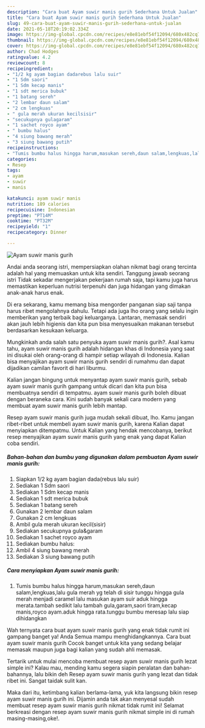 ```yaml
---
description: "Cara buat Ayam suwir manis gurih Sederhana Untuk Jualan"
title: "Cara buat Ayam suwir manis gurih Sederhana Untuk Jualan"
slug: 49-cara-buat-ayam-suwir-manis-gurih-sederhana-untuk-jualan
date: 2021-05-18T20:19:02.334Z
image: https://img-global.cpcdn.com/recipes/e8e81ebf54f12094/680x482cq70/ayam-suwir-manis-gurih-foto-resep-utama.jpg
thumbnail: https://img-global.cpcdn.com/recipes/e8e81ebf54f12094/680x482cq70/ayam-suwir-manis-gurih-foto-resep-utama.jpg
cover: https://img-global.cpcdn.com/recipes/e8e81ebf54f12094/680x482cq70/ayam-suwir-manis-gurih-foto-resep-utama.jpg
author: Chad Hodges
ratingvalue: 4.2
reviewcount: 8
recipeingredient:
- "1/2 kg ayam bagian dadarebus lalu suir"
- "1 Sdm saori"
- "1 Sdm kecap manis"
- "1 sdt merica bubuk"
- "1 batang sereh"
- "2 lembar daun salam"
- "2 cm lengkuas"
- " gula merah ukuran kecilsisir"
- "secukupnya gulagaram"
- "1 sachet royco ayam"
- " bumbu halus"
- "4 siung bawang merah"
- "3 siung bawang putih"
recipeinstructions:
- "Tumis bumbu halus hingga harum,masukan sereh,daun salam,lengkuas,lalu gula merah yg telah di sisir tunggu hingga gula merah menjadi caramel lalu masukan ayam suir aduk hingga merata.tambah sedikit lalu tambah gula,garam,saori tiram,kecap manis,royco ayam.aduk hingga rata.tunggu bumbu meresap lalu siap dihidangkan"
categories:
- Resep
tags:
- ayam
- suwir
- manis

katakunci: ayam suwir manis 
nutrition: 189 calories
recipecuisine: Indonesian
preptime: "PT14M"
cooktime: "PT32M"
recipeyield: "1"
recipecategory: Dinner

---
```



![Ayam suwir manis gurih](https://img-global.cpcdn.com/recipes/e8e81ebf54f12094/680x482cq70/ayam-suwir-manis-gurih-foto-resep-utama.jpg)

Andai anda seorang istri, mempersiapkan olahan nikmat bagi orang tercinta adalah hal yang memuaskan untuk kita sendiri. Tanggung jawab seorang istri Tidak sekadar mengerjakan pekerjaan rumah saja, tapi kamu juga harus memastikan keperluan nutrisi terpenuhi dan juga hidangan yang dimakan anak-anak harus enak.

Di era  sekarang, kamu memang bisa mengorder panganan siap saji tanpa harus ribet mengolahnya dahulu. Tetapi ada juga lho orang yang selalu ingin memberikan yang terbaik bagi keluarganya. Lantaran, memasak sendiri akan jauh lebih higienis dan kita pun bisa menyesuaikan makanan tersebut berdasarkan kesukaan keluarga. 



Mungkinkah anda salah satu penyuka ayam suwir manis gurih?. Asal kamu tahu, ayam suwir manis gurih adalah hidangan khas di Indonesia yang saat ini disukai oleh orang-orang di hampir setiap wilayah di Indonesia. Kalian bisa menyajikan ayam suwir manis gurih sendiri di rumahmu dan dapat dijadikan camilan favorit di hari liburmu.

Kalian jangan bingung untuk menyantap ayam suwir manis gurih, sebab ayam suwir manis gurih gampang untuk dicari dan kita pun bisa membuatnya sendiri di tempatmu. ayam suwir manis gurih boleh dibuat dengan beraneka cara. Kini sudah banyak sekali cara modern yang membuat ayam suwir manis gurih lebih mantap.

Resep ayam suwir manis gurih juga mudah sekali dibuat, lho. Kamu jangan ribet-ribet untuk membeli ayam suwir manis gurih, karena Kalian dapat menyiapkan ditempatmu. Untuk Kalian yang hendak mencobanya, berikut resep menyajikan ayam suwir manis gurih yang enak yang dapat Kalian coba sendiri.

<!--inarticleads1-->

##### Bahan-bahan dan bumbu yang digunakan dalam pembuatan Ayam suwir manis gurih:

1. Siapkan 1/2 kg ayam bagian dada(rebus lalu suir)
1. Sediakan 1 Sdm saori
1. Sediakan 1 Sdm kecap manis
1. Sediakan 1 sdt merica bubuk
1. Sediakan 1 batang sereh
1. Gunakan 2 lembar daun salam
1. Gunakan 2 cm lengkuas
1. Ambil  gula merah ukuran kecil(sisir)
1. Sediakan secukupnya gula&amp;garam
1. Sediakan 1 sachet royco ayam
1. Sediakan  bumbu halus:
1. Ambil 4 siung bawang merah
1. Sediakan 3 siung bawang putih




<!--inarticleads2-->

##### Cara menyiapkan Ayam suwir manis gurih:

1. Tumis bumbu halus hingga harum,masukan sereh,daun salam,lengkuas,lalu gula merah yg telah di sisir tunggu hingga gula merah menjadi caramel lalu masukan ayam suir aduk hingga merata.tambah sedikit lalu tambah gula,garam,saori tiram,kecap manis,royco ayam.aduk hingga rata.tunggu bumbu meresap lalu siap dihidangkan




Wah ternyata cara buat ayam suwir manis gurih yang enak tidak rumit ini gampang banget ya! Anda Semua mampu menghidangkannya. Cara buat ayam suwir manis gurih Cocok banget untuk kita yang sedang belajar memasak maupun juga bagi kalian yang sudah ahli memasak.

Tertarik untuk mulai mencoba membuat resep ayam suwir manis gurih lezat simple ini? Kalau mau, mending kamu segera siapin peralatan dan bahan-bahannya, lalu bikin deh Resep ayam suwir manis gurih yang lezat dan tidak ribet ini. Sangat taidak sulit kan. 

Maka dari itu, ketimbang kalian berlama-lama, yuk kita langsung bikin resep ayam suwir manis gurih ini. Dijamin anda tak akan menyesal sudah membuat resep ayam suwir manis gurih nikmat tidak rumit ini! Selamat berkreasi dengan resep ayam suwir manis gurih nikmat simple ini di rumah masing-masing,oke!.

